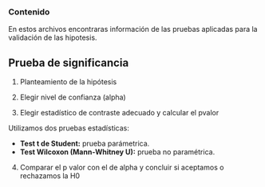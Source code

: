 ### Contenido
En estos archivos encontraras información de las pruebas aplicadas para la validación de las hipotesis.

## Prueba de significancia

1. Planteamiento de la hipótesis
  
2. Elegir nivel de confianza (alpha)

3. Elegir estadístico de contraste adecuado y calcular el pvalor
   
  Utilizamos dos pruebas estadísticas:
* __Test t de Student:__ prueba parámetrica.
* __Test Wilcoxon (Mann-Whitney U):__ prueba no paramétrica.

4. Comparar el p valor con el de alpha y concluir si aceptamos o rechazamos la H0
